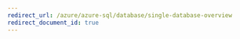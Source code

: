 ```yaml
---
redirect_url: /azure/azure-sql/database/single-database-overview
redirect_document_id: true
---
```

